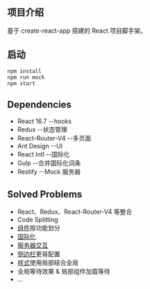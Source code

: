 ## 项目介绍

基于 create-react-app 搭建的 React 项目脚手架。

## 启动

```
npm install
npm run mock
npm start
```

## Dependencies

- React 16.7 --hooks
- Redux --状态管理
- React-Router-V4 --多页面
- Ant Design --UI
- React Intl --国际化
- Gulp --合并国际化词条
- Restify --Mock 服务器

## Solved Problems

- React、Redux、React-Router-V4 等整合
- Code Splitting
- [组件](https://zhuanlan.zhihu.com/p/40134493)按功能划分
- [国际化](https://zhuanlan.zhihu.com/p/40176138)
- [服务器交互](https://zhuanlan.zhihu.com/p/40512216)
- [侧边栏](https://zhuanlan.zhihu.com/p/41111300)更易配置
- [样式](https://zhuanlan.zhihu.com/p/50837353)使用局部结合全局
- 全局等待效果 & 局部组件加载等待
- ...
